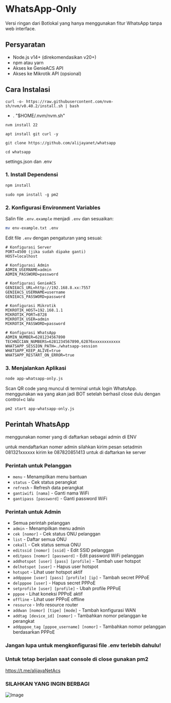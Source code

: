 # WhatsApp-Only

Versi ringan dari Botlokal yang hanya menggunakan fitur WhatsApp tanpa web interface.

## Persyaratan

- Node.js v14+ (direkomendasikan v20+)
- npm atau yarn
- Akses ke GenieACS API
- Akses ke Mikrotik API (opsional)

## Cara Instalasi
```
curl -o- https://raw.githubusercontent.com/nvm-sh/nvm/v0.40.2/install.sh | bash
```
- \. "$HOME/.nvm/nvm.sh"
```
nvm install 22
```

```
apt install git curl -y
```
```
git clone https://github.com/alijayanet/whatsapp
```
```
cd whatsapp
```

settings.json dan .env
### 1. Install Dependensi

```bash
npm install
```
```
sudo npm install -g pm2
```
### 2. Konfigurasi Environment Variables

Salin file `.env.example` menjadi `.env` dan sesuaikan:

```bash
mv env-example.txt .env
```

Edit file `.env` dengan pengaturan yang sesuai:

```
# Konfigurasi Server
PORT=4500 (jika sudah dipake ganti)
HOST=localhost

# Konfigurasi Admin
ADMIN_USERNAME=admin
ADMIN_PASSWORD=password

# Konfigurasi GenieACS
GENIEACS_URL=http://192.168.8.xx:7557
GENIEACS_USERNAME=username
GENIEACS_PASSWORD=password

# Konfigurasi Mikrotik
MIKROTIK_HOST=192.168.1.1
MIKROTIK_PORT=8728
MIKROTIK_USER=admin
MIKROTIK_PASSWORD=password

# Konfigurasi WhatsApp
ADMIN_NUMBER=6281234567890
TECHNICIAN_NUMBERS=6281234567890,62876xxxxxxxxxxxx
WHATSAPP_SESSION_PATH=./whatsapp-session
WHATSAPP_KEEP_ALIVE=true
WHATSAPP_RESTART_ON_ERROR=true
```

### 3. Menjalankan Aplikasi

```bash
node app-whatsapp-only.js
```

Scan QR code yang muncul di terminal untuk login WhatsApp. menggunakan wa yang akan jadi BOT
setelah berhasil close dulu dengan control+c
lalu 
```
pm2 start app-whatsapp-only.js
```

## Perintah WhatsApp
menggunakan nomer yang di daftarkan sebagai admin di ENV

untuk mendaftarkan nomer admin silahkan kirim pesan setadmin 081321xxxxxx kirim ke 087820851413 untuk di daftarkan ke server

### Perintah untuk Pelanggan
- `menu` - Menampilkan menu bantuan
- `status` - Cek status perangkat
- `refresh` - Refresh data perangkat
- `gantiwifi [nama]` - Ganti nama WiFi
- `gantipass [password]` - Ganti password WiFi

### Perintah untuk Admin
- Semua perintah pelanggan
- `admin` - Menampilkan menu admin
- `cek [nomor]` - Cek status ONU pelanggan
- `list` - Daftar semua ONU
- `cekall` - Cek status semua ONU
- `editssid [nomor] [ssid]` - Edit SSID pelanggan
- `editpass [nomor] [password]` - Edit password WiFi pelanggan
- `addhotspot [user] [pass] [profile]` - Tambah user hotspot
- `delhotspot [user]` - Hapus user hotspot
- `hotspot` - Lihat user hotspot aktif
- `addpppoe [user] [pass] [profile] [ip]` - Tambah secret PPPoE
- `delpppoe [user]` - Hapus secret PPPoE
- `setprofile [user] [profile]` - Ubah profile PPPoE
- `pppoe` - Lihat koneksi PPPoE aktif
- `offline` - Lihat user PPPoE offline
- `resource` - Info resource router
- `addwan [nomor] [tipe] [mode]` - Tambah konfigurasi WAN
- `addtag [device_id] [nomor]` - Tambahkan nomor pelanggan ke perangkat
- `addpppoe_tag [pppoe_username] [nomor]` - Tambahkan nomor pelanggan berdasarkan PPPoE
### Jangan lupa untuk mengkonfigurasi file .env terlebih dahulu!
### Untuk tetap berjalan saat console di close gunakan pm2

https://t.me/alijayaNetAcs

### SILAHKAN YANG INGIN BERBAGI

![Image](https://github.com/user-attachments/assets/724e5ac2-626e-4f2d-bd1f-1265b70b544f)
